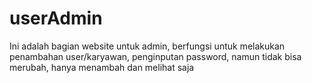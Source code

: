 # userAdmin
Ini adalah bagian website untuk admin, berfungsi untuk melakukan penambahan user/karyawan, penginputan password, namun tidak bisa merubah, hanya menambah dan melihat saja
